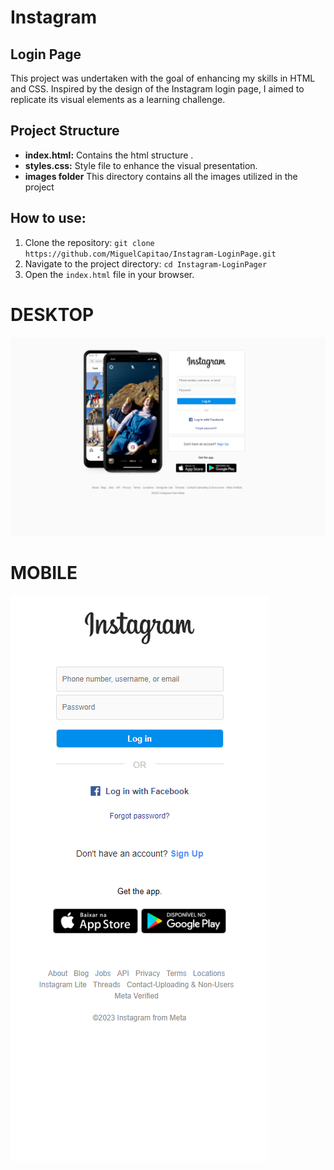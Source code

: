 # Instagram
## Login Page

This project was undertaken with the goal of enhancing my skills in HTML and CSS. Inspired by the design of the Instagram login page, I aimed to replicate its visual elements as a learning challenge.

## Project Structure
- **index.html:** Contains the html structure .
- **styles.css:** Style file to enhance the visual presentation.
- **images folder** This directory contains all the images utilized in the project

## How to use:
1. Clone the repository: `git clone https://github.com/MiguelCapitao/Instagram-LoginPage.git`
2. Navigate to the project directory: `cd Instagram-LoginPager`
3. Open the `index.html` file in your browser.
  

# DESKTOP
![Web Photo](loginPageDesktop.png)
<BR>
# MOBILE
![Web Photo](loginPageMobile.png)
